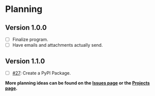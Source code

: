 # Planning

## Version 1.0.0

- [ ] Finalize program.
- [ ] Have emails and attachments actually send.

## Version 1.1.0

- [ ] [#27](https://github.com/Dog-Face-Development/Auto-Anouncements/issues/27): Create a PyPI Package.

**More planning ideas can be found on the [Issues page](https://github.com/Dog-Face-Development/Auto-Anouncements/issues) or the [Projects page](https://github.com/Dog-Face-Development/Auto-Anouncements/projects?type=classic).**
